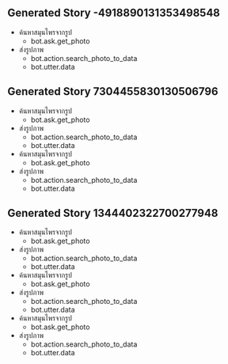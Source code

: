 ## Generated Story -4918890131353498548
* ค้นหาสมุนไพรจากรูป
    - bot.ask.get_photo
* ส่งรูปภาพ
    - bot.action.search_photo_to_data
    - bot.utter.data

## Generated Story 7304455830130506796
* ค้นหาสมุนไพรจากรูป
    - bot.ask.get_photo
* ส่งรูปภาพ
    - bot.action.search_photo_to_data
    - bot.utter.data
* ค้นหาสมุนไพรจากรูป
    - bot.ask.get_photo
* ส่งรูปภาพ
    - bot.action.search_photo_to_data
    - bot.utter.data

## Generated Story 1344402322700277948
* ค้นหาสมุนไพรจากรูป
    - bot.ask.get_photo
* ส่งรูปภาพ
    - bot.action.search_photo_to_data
    - bot.utter.data
* ค้นหาสมุนไพรจากรูป
    - bot.ask.get_photo
* ส่งรูปภาพ
    - bot.action.search_photo_to_data
    - bot.utter.data
* ค้นหาสมุนไพรจากรูป
    - bot.ask.get_photo
* ส่งรูปภาพ
    - bot.action.search_photo_to_data
    - bot.utter.data

